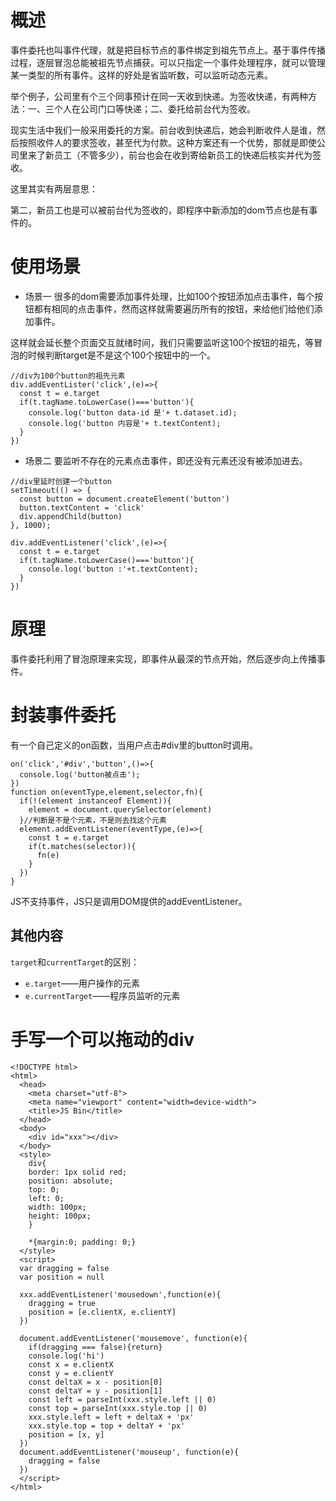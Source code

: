 # 概述

事件委托也叫事件代理，就是把目标节点的事件绑定到祖先节点上。基于事件传播过程，逐层冒泡总能被祖先节点捕获。可以只指定一个事件处理程序，就可以管理某一类型的所有事件。这样的好处是省监听数，可以监听动态元素。

举个例子，公司里有个三个同事预计在同一天收到快递。为签收快递，有两种方法：一、三个人在公司门口等快递；二、委托给前台代为签收。

现实生活中我们一般采用委托的方案。前台收到快递后，她会判断收件人是谁，然后按照收件人的要求签收，甚至代为付款。这种方案还有一个优势，那就是即使公司里来了新员工（不管多少），前台也会在收到寄给新员工的快递后核实并代为签收。

这里其实有两层意思：

第二，新员工也是可以被前台代为签收的，即程序中新添加的dom节点也是有事件的。

# 使用场景

* 场景一
很多的dom需要添加事件处理，比如100个按钮添加点击事件，每个按钮都有相同的点击事件，然而这样就需要遍历所有的按钮，来给他们给他们添加事件。

这样就会延长整个页面交互就绪时间，我们只需要监听这100个按钮的祖先，等冒泡的时候判断target是不是这个100个按钮中的一个。

```
//div为100个button的祖先元素
div.addEventLister('click',(e)=>{
  const t = e.target
  if(t.tagName.toLowerCase()==='button'){
    console.log('button data-id 是'+ t.dataset.id);
    console.log('button 内容是'+ t.textContent);
  }
})
```

* 场景二
要监听不存在的元素点击事件，即还没有元素还没有被添加进去。

```
//div里延时创建一个button
setTimeout(() => {
  const button = document.createElement('button')
  button.textContent = 'click'
  div.appendChild(button)
}, 1000);

div.addEventListener('click',(e)=>{
  const t = e.target
  if(t.tagName.toLowerCase()==='button'){
    console.log('button :'+t.textContent);
  }
})
```

# 原理

事件委托利用了冒泡原理来实现，即事件从最深的节点开始，然后逐步向上传播事件。

# 封装事件委托

有一个自己定义的on函数，当用户点击#div里的button时调用。

```
on('click','#div','button',()=>{
  console.log('button被点击');
})
function on(eventType,element,selector,fn){
  if(!(element instanceof Element)){
    element = document.querySelector(element)
  }//判断是不是个元素，不是则去找这个元素
  element.addEventListener(eventType,(e)=>{
    const t = e.target
    if(t.matches(selector)){
      fn(e)
    }
  })
}
```

JS不支持事件，JS只是调用DOM提供的addEventListener。

## 其他内容

`target`和`currentTarget`的区别：

* `e.target`——用户操作的元素
* `e.currentTarget`——程序员监听的元素

# 手写一个可以拖动的div

```
<!DOCTYPE html>
<html>
  <head>
    <meta charset="utf-8">
    <meta name="viewport" content="width=device-width">
    <title>JS Bin</title>
  </head>
  <body>
    <div id="xxx"></div>
  </body>
  <style>
    div{
    border: 1px solid red;
    position: absolute;
    top: 0;
    left: 0;
    width: 100px;
    height: 100px;
    }

    *{margin:0; padding: 0;}
  </style>
  <script>
  var dragging = false
  var position = null

  xxx.addEventListener('mousedown',function(e){
    dragging = true
    position = [e.clientX, e.clientY]
  })

  document.addEventListener('mousemove', function(e){
    if(dragging === false){return}
    console.log('hi')
    const x = e.clientX
    const y = e.clientY
    const deltaX = x - position[0]
    const deltaY = y - position[1]
    const left = parseInt(xxx.style.left || 0)
    const top = parseInt(xxx.style.top || 0)
    xxx.style.left = left + deltaX + 'px'
    xxx.style.top = top + deltaY + 'px'
    position = [x, y]
  })
  document.addEventListener('mouseup', function(e){
    dragging = false
  })
  </script>
</html>
```
